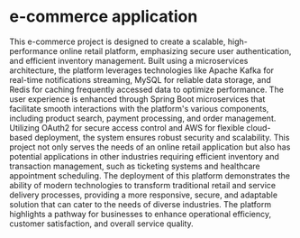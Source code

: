 # e-commerce application

This e-commerce project is designed to create a scalable, high-performance online retail platform, emphasizing secure user authentication, and efficient inventory management. Built using a microservices architecture, the platform leverages technologies like Apache Kafka for real-time notifications streaming, MySQL for reliable data storage, and Redis for caching frequently accessed data to optimize performance. The user experience is enhanced through Spring Boot microservices that facilitate smooth interactions with the platform's various components, including product search, payment processing, and order management. Utilizing OAuth2 for secure access control and AWS for flexible cloud-based deployment, the system ensures robust security and scalability.
This project not only serves the needs of an online retail application but also has potential applications in other industries requiring efficient inventory and transaction management, such as ticketing systems and healthcare appointment scheduling. The deployment of this platform demonstrates the ability of modern technologies to transform traditional retail and service delivery processes, providing a more responsive, secure, and adaptable solution that can cater to the needs of diverse industries. The platform highlights a pathway for businesses to enhance operational efficiency, customer satisfaction, and overall service quality.
